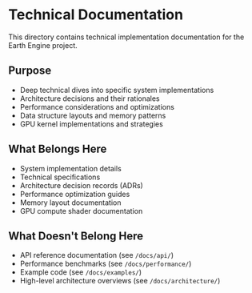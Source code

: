 # Technical Documentation

This directory contains technical implementation documentation for the Earth Engine project.

## Purpose

- Deep technical dives into specific system implementations
- Architecture decisions and their rationales
- Performance considerations and optimizations
- Data structure layouts and memory patterns
- GPU kernel implementations and strategies

## What Belongs Here

- System implementation details
- Technical specifications
- Architecture decision records (ADRs)
- Performance optimization guides
- Memory layout documentation
- GPU compute shader documentation

## What Doesn't Belong Here

- API reference documentation (see `/docs/api/`)
- Performance benchmarks (see `/docs/performance/`)
- Example code (see `/docs/examples/`)
- High-level architecture overviews (see `/docs/architecture/`)